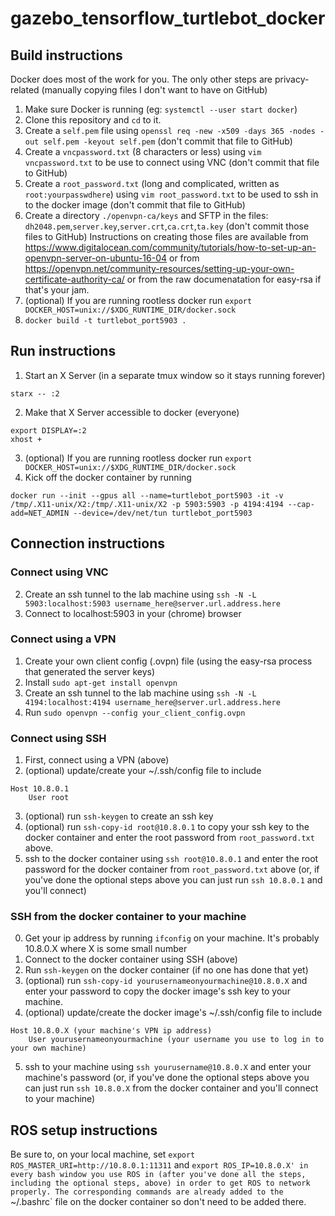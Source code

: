 # gazebo_tensorflow_turtlebot_docker

## Build instructions
Docker does most of the work for you. The only other steps are privacy-related (manually copying files I don't want to have on GitHub)

1. Make sure Docker is running (eg: `systemctl --user start docker`)
1. Clone this repository and `cd` to it.
2. Create a `self.pem` file using `openssl req -new -x509 -days 365 -nodes -out self.pem -keyout self.pem` (don't commit that file to GitHub)
3. Create a `vncpassword.txt` (8 characters or less) using `vim vncpassword.txt` to be use to connect using VNC (don't commit that file to GitHub)
3. Create a `root_password.txt` (long and complicated, written as `root:yourpasswdhere`) using `vim root_password.txt` to be used to ssh in to the docker image (don't commit that file to GitHub)
4. Create a directory `./openvpn-ca/keys` and SFTP in the files: `dh2048.pem`,`server.key`,`server.crt`,`ca.crt`,`ta.key` (don't commit those files to GitHub)
Instructions on creating those files are available from https://www.digitalocean.com/community/tutorials/how-to-set-up-an-openvpn-server-on-ubuntu-16-04 or from https://openvpn.net/community-resources/setting-up-your-own-certificate-authority-ca/ or from the raw documenatation for easy-rsa if that's your jam. 
3. (optional) If you are running rootless docker run `export DOCKER_HOST=unix://$XDG_RUNTIME_DIR/docker.sock`
4. `docker build -t turtlebot_port5903 .`

## Run instructions

1. Start an X Server (in a separate tmux window so it stays running forever)
```
starx -- :2
```
2. Make that X Server accessible to docker (everyone)
```
export DISPLAY=:2
xhost +
```
3. (optional) If you are running rootless docker run `export DOCKER_HOST=unix://$XDG_RUNTIME_DIR/docker.sock`
3. Kick off the docker container by running
```
docker run --init --gpus all --name=turtlebot_port5903 -it -v /tmp/.X11-unix/X2:/tmp/.X11-unix/X2 -p 5903:5903 -p 4194:4194 --cap-add=NET_ADMIN --device=/dev/net/tun turtlebot_port5903
```

## Connection instructions

### Connect using VNC
2. Create an ssh tunnel to the lab machine using `ssh -N -L 5903:localhost:5903 username_here@server.url.address.here`
3. Connect to localhost:5903 in your (chrome) browser

### Connect using a VPN
1. Create your own client config (.ovpn) file (using the easy-rsa process that generated the server keys)
2. Install `sudo apt-get install openvpn`
2. Create an ssh tunnel to the lab machine using `ssh -N -L 4194:localhost:4194 username_here@server.url.address.here`
3. Run `sudo openvpn --config your_client_config.ovpn`

### Connect using SSH
1. First, connect using a VPN (above)
2. (optional) update/create your ~/.ssh/config file to include
```
Host 10.8.0.1
    User root
```
3. (optional) run `ssh-keygen` to create an ssh key
4. (optional) run `ssh-copy-id root@10.8.0.1` to copy your ssh key to the docker container and enter the root password from `root_password.txt` above.
5. ssh to the docker container using `ssh root@10.8.0.1` and enter the root password for the docker container from `root_password.txt` above (or, if you've done the optional steps above you can just run `ssh 10.8.0.1` and you'll connect)

### SSH from the docker container to your machine
0. Get your ip address by running `ifconfig` on your machine. It's probably 10.8.0.X where X is some small number
1. Connect to the docker container using SSH (above)
2. Run `ssh-keygen` on the docker container (if no one has done that yet)
4. (optional) run `ssh-copy-id yourusernameonyourmachine@10.8.0.X` and enter your password to copy the docker image's ssh key to your machine.
2. (optional) update/create the docker image's ~/.ssh/config file to include
```
Host 10.8.0.X (your machine's VPN ip address)
    User yourusernameonyourmachine (your username you use to log in to your own machine)
```
5. ssh to your machine using `ssh yourusername@10.8.0.X` and enter your machine's password (or, if you've done the optional steps above you can just run `ssh 10.8.0.X` from the docker container and you'll connect to your machine)

## ROS setup instructions
Be sure to, on your local machine, set `export ROS_MASTER_URI=http://10.8.0.1:11311` and `export ROS_IP=10.8.0.X' in every bash window you use ROS in (after you've done all the steps, including the optional steps, above) in order to get ROS to network properly. The corresponding commands are already added to the `~/.bashrc` file on the docker container so don't need to be added there.
